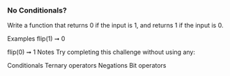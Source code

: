 ### No Conditionals?

Write a function that returns 0 if the input is 1, and returns 1 if the input is 0.

Examples
flip(1) ➞ 0

flip(0) ➞ 1
Notes
Try completing this challenge without using any:

Conditionals
Ternary operators
Negations
Bit operators
